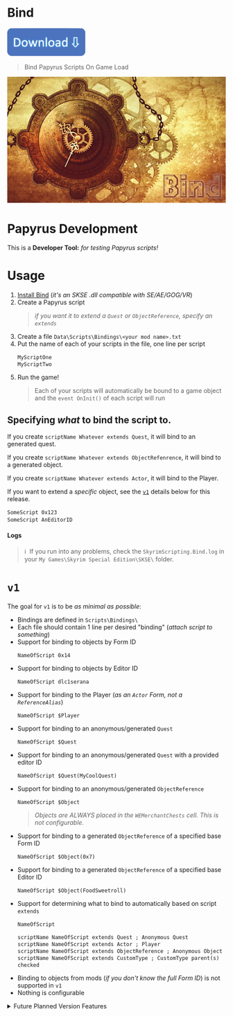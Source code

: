 # Bind

[![Download Bind](https://raw.githubusercontent.com/SkyrimScripting/Download/main/DownloadButton_64.png)](chttps://github.com/SkyrimScripting/Bind/releases/download/v1.1.2-turkey/BIND.v1.1.2-turkey.7z)

> Bind Papyrus Scripts On Game Load

![Bind](Images/Logo.png)

# Papyrus Development

This is a **Developer Tool:** _for testing Papyrus scripts!_

# Usage

1. [Install Bind](https://github.com/SkyrimScripting/Bind/releases/download/v1/BIND.Papyrus.Scripts.7z) (_it's an SKSE .dll compatible with SE/AE/GOG/VR_)
1. Create a Papyrus script
   >  _if you want it to extend a `Quest` or `ObjectReference`, specify an `extends`_
1. Create a file `Data\Scripts\Bindings\<your mod name>.txt`
1. Put the name of each of your scripts in the file, one line per script
   ```
   MyScriptOne
   MyScriptTwo
   ```
1. Run the game!
   > Each of your scripts will automatically be bound to a game object
   > and the `event OnInit()` of each script will run

## Specifying _what_ to bind the script to.

If you create `scriptName Whatever extends Quest`, it will bind to an generated quest.

If you create `scriptName Whatever extends ObjectRefenrence`, it will bind to a generated object.

If you create `scriptName Whatever extends Actor`, it will bind to the Player.

If you want to extend a _specific_ object, see the [`v1`](#v1) details below for this release.

```sh
SomeScript 0x123
SomeScript AnEditorID
```

#### Logs

> ℹ ️ If you run into any problems, check the `SkyrimScripting.Bind.log` in your
> `My Games\Skyrim Special Edition\SKSE\` folder.

# `v1`

The goal for `v1` is to be _as minimal as possible_:

- Bindings are defined in `Scripts\Bindings\`
- Each file should contain 1 line per desired "binding" (_attach script to something_)
- Support for binding to objects by Form ID
  ```
  NameOfScript 0x14
  ```
- Support for binding to objects by Editor ID
  ```
  NameOfScript dlc1serana
  ```
- Support for binding to the Player (_as an `Actor` Form, not a `ReferenceAlias`_)
  ```
  NameOfScript $Player
  ```
- Support for binding to an anonymous/generated `Quest`
  ```
  NameOfScript $Quest
  ```
- Support for binding to an anonymous/generated `Quest` with a provided editor ID
  ```
  NameOfScript $Quest(MyCoolQuest)
  ```
- Support for binding to an anonymous/generated `ObjectReference`
  ```
  NameOfScript $Object
  ```
  > _Objects are ALWAYS placed in the `WEMerchantChests` cell. This is not configurable._
- Support for binding to a generated `ObjectReference` of a specified base Form ID
  ```
  NameOfScript $Object(0x7)
  ```
- Support for binding to a generated `ObjectReference` of a specified base Editor ID
  ```
  NameOfScript $Object(FoodSweetroll)
  ```
- Support for determining what to bind to automatically based on script `extends`
  ```
  NameOfScript
  ```
  ```psc
  scriptName NameOfScript extends Quest ; Anonymous Quest
  scriptName NameOfScript extends Actor ; Player
  scriptName NameOfScript extends ObjectReference ; Anonymous Object
  scriptName NameOfScript extends CustomType ; CustomType parent(s) checked
  ```
- Binding to objects from mods (_if you don't know the full Form ID_) is not supported in `v1`
- Nothing is configurable

<details><summary>Future Planned Version Features</summary>

# `v1.1` Champollion support (**Planned**)

> _This has not yet been implemented but is planned for the next release._

- Read every `.pex` (_file mtime support_)
- Auto register any including this comment:
  ```psc
  scriptName Whatever
  {
    BIND: Player
    BIND: $NewQuest$
  }
  ```
- Or Simply
  ```psc
  scriptName Whatever
  {BIND}
  ```

</details>
